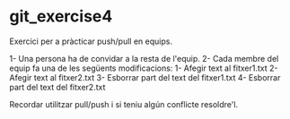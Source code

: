 # git_exercise4

Exercici per a pràcticar push/pull en equips.

1- Una persona ha de convidar a la resta de l'equip.
2- Cada membre del equip fa una de les següents modificacions:
  1- Afegir text al fitxer1.txt
  2- Afegir text al fitxer2.txt
  3- Esborrar part del text del fitxer1.txt
  4- Esborrar part del text del fitxer2.txt
  
Recordar utilitzar pull/push i si teniu algún conflicte resoldre'l.
